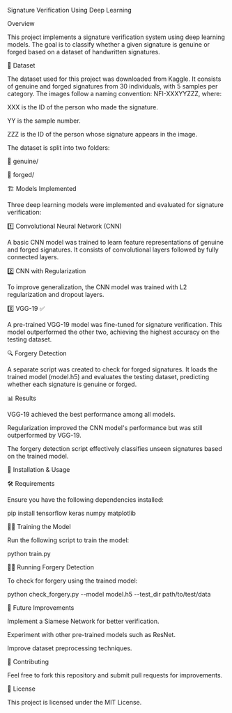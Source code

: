 Signature Verification Using Deep Learning

Overview

This project implements a signature verification system using deep learning models. The goal is to classify whether a given signature is genuine or forged based on a dataset of handwritten signatures.

📂 Dataset

The dataset used for this project was downloaded from Kaggle. It consists of genuine and forged signatures from 30 individuals, with 5 samples per category. The images follow a naming convention: NFI-XXXYYZZZ, where:

XXX is the ID of the person who made the signature.

YY is the sample number.

ZZZ is the ID of the person whose signature appears in the image.

The dataset is split into two folders:

📁 genuine/

📁 forged/

🏗️ Models Implemented

Three deep learning models were implemented and evaluated for signature verification:

1️⃣ Convolutional Neural Network (CNN)

A basic CNN model was trained to learn feature representations of genuine and forged signatures. It consists of convolutional layers followed by fully connected layers.

2️⃣ CNN with Regularization

To improve generalization, the CNN model was trained with L2 regularization and dropout layers.

3️⃣ VGG-19 ✅

A pre-trained VGG-19 model was fine-tuned for signature verification. This model outperformed the other two, achieving the highest accuracy on the testing dataset.

🔍 Forgery Detection

A separate script was created to check for forged signatures. It loads the trained model (model.h5) and evaluates the testing dataset, predicting whether each signature is genuine or forged.

📊 Results

VGG-19 achieved the best performance among all models.

Regularization improved the CNN model's performance but was still outperformed by VGG-19.

The forgery detection script effectively classifies unseen signatures based on the trained model.

🚀 Installation & Usage

🛠️ Requirements

Ensure you have the following dependencies installed:

pip install tensorflow keras numpy matplotlib

🏋️‍♂️ Training the Model

Run the following script to train the model:

python train.py

🕵️‍♂️ Running Forgery Detection

To check for forgery using the trained model:

python check_forgery.py --model model.h5 --test_dir path/to/test/data

🔮 Future Improvements

Implement a Siamese Network for better verification.

Experiment with other pre-trained models such as ResNet.

Improve dataset preprocessing techniques.

🤝 Contributing

Feel free to fork this repository and submit pull requests for improvements.

📜 License

This project is licensed under the MIT License.
